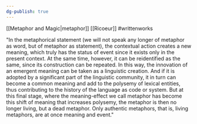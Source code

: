 ```yaml
---
dg-publish: true
---
```


[[Metaphor and Magic|metaphor]]
[[Ricoeur]]
#writtenworks 


"In the metaphorical statement (we will not speak any longer of metaphor as word, but of metaphor as statement), the contextual action creates a new meaning, which truly has the status of event since it exists only in the present context. At the same time, however, it can be reidentified as the same, since its construction can be repeated. In this way, the innovation of an emergent meaning can be taken as a linguistic creation. And if it is adopted by a significant part of the linguistic community, it in turn can become a common meaning and add to the polysemy of lexical entities, thus contributing to the history of the language as code or system. But at this final stage, where the meaning-effect we call metaphor has become this shift of meaning that increases polysemy, the metaphor is then no longer living, but a dead metaphor. Only authentic metaphors, that is, living metaphors, are at once meaning and event."